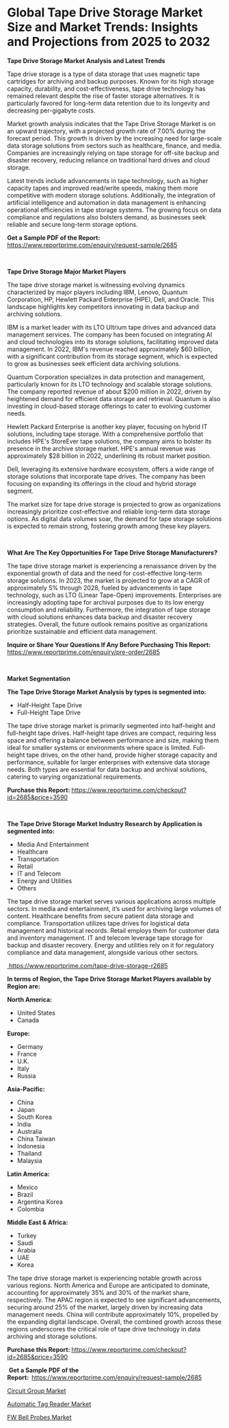 <p><h1>Global Tape Drive Storage Market Size and Market Trends: Insights and Projections from 2025 to 2032</h1></p><p><strong>Tape Drive Storage Market Analysis and Latest Trends</strong></p>
<p><p>Tape drive storage is a type of data storage that uses magnetic tape cartridges for archiving and backup purposes. Known for its high storage capacity, durability, and cost-effectiveness, tape drive technology has remained relevant despite the rise of faster storage alternatives. It is particularly favored for long-term data retention due to its longevity and decreasing per-gigabyte costs.</p><p>Market growth analysis indicates that the Tape Drive Storage Market is on an upward trajectory, with a projected growth rate of 7.00% during the forecast period. This growth is driven by the increasing need for large-scale data storage solutions from sectors such as healthcare, finance, and media. Companies are increasingly relying on tape storage for off-site backup and disaster recovery, reducing reliance on traditional hard drives and cloud storage.</p><p>Latest trends include advancements in tape technology, such as higher capacity tapes and improved read/write speeds, making them more competitive with modern storage solutions. Additionally, the integration of artificial intelligence and automation in data management is enhancing operational efficiencies in tape storage systems. The growing focus on data compliance and regulations also bolsters demand, as businesses seek reliable and secure long-term storage options.</p></p>
<p><strong>Get a Sample PDF of the Report:&nbsp;</strong> <a href="https://www.reportprime.com/enquiry/request-sample/2685?utm_campaign=2133&utm_medium=2&utm_source=Github&utm_content=ia&utm_term=18032025&utm_id=tape-drive-storage">https://www.reportprime.com/enquiry/request-sample/2685</a></p>
<p>&nbsp;</p>
<p><strong>Tape Drive Storage Major Market Players</strong></p>
<p><p>The tape drive storage market is witnessing evolving dynamics characterized by major players including IBM, Lenovo, Quantum Corporation, HP, Hewlett Packard Enterprise (HPE), Dell, and Oracle. This landscape highlights key competitors innovating in data backup and archiving solutions.</p><p>IBM is a market leader with its LTO Ultrium tape drives and advanced data management services. The company has been focused on integrating AI and cloud technologies into its storage solutions, facilitating improved data management. In 2022, IBM's revenue reached approximately $60 billion, with a significant contribution from its storage segment, which is expected to grow as businesses seek efficient data archiving solutions.</p><p>Quantum Corporation specializes in data protection and management, particularly known for its LTO technology and scalable storage solutions. The company reported revenue of about $200 million in 2022, driven by heightened demand for efficient data storage and retrieval. Quantum is also investing in cloud-based storage offerings to cater to evolving customer needs.</p><p>Hewlett Packard Enterprise is another key player, focusing on hybrid IT solutions, including tape storage. With a comprehensive portfolio that includes HPE's StoreEver tape solutions, the company aims to bolster its presence in the archive storage market. HPE's annual revenue was approximately $28 billion in 2022, underlining its robust market position.</p><p>Dell, leveraging its extensive hardware ecosystem, offers a wide range of storage solutions that incorporate tape drives. The company has been focusing on expanding its offerings in the cloud and hybrid storage segment. </p><p>The market size for tape drive storage is projected to grow as organizations increasingly prioritize cost-effective and reliable long-term data storage options. As digital data volumes soar, the demand for tape storage solutions is expected to remain strong, fostering growth among these key players.</p></p>
<p>&nbsp;</p>
<p><strong>What Are The Key Opportunities For Tape Drive Storage Manufacturers?</strong></p>
<p><p>The tape drive storage market is experiencing a renaissance driven by the exponential growth of data and the need for cost-effective long-term storage solutions. In 2023, the market is projected to grow at a CAGR of approximately 5% through 2028, fueled by advancements in tape technology, such as LTO (Linear Tape-Open) improvements. Enterprises are increasingly adopting tape for archival purposes due to its low energy consumption and reliability. Furthermore, the integration of tape storage with cloud solutions enhances data backup and disaster recovery strategies. Overall, the future outlook remains positive as organizations prioritize sustainable and efficient data management.</p></p>
<p><strong>Inquire or Share Your Questions If Any Before Purchasing This Report:</strong> <a href="https://www.reportprime.com/enquiry/pre-order/2685?utm_campaign=2133&utm_medium=2&utm_source=Github&utm_content=ia&utm_term=18032025&utm_id=tape-drive-storage">https://www.reportprime.com/enquiry/pre-order/2685</a></p>
<p>&nbsp;</p>
<p><strong>Market Segmentation</strong></p>
<p><strong>The Tape Drive Storage Market Analysis by types is segmented into:</strong></p>
<p><ul><li>Half-Height Tape Drive</li><li>Full-Height Tape Drive</li></ul></p>
<p><p>The tape drive storage market is primarily segmented into half-height and full-height tape drives. Half-height tape drives are compact, requiring less space and offering a balance between performance and size, making them ideal for smaller systems or environments where space is limited. Full-height tape drives, on the other hand, provide higher storage capacity and performance, suitable for larger enterprises with extensive data storage needs. Both types are essential for data backup and archival solutions, catering to varying organizational requirements.</p></p>
<p><strong>Purchase this Report:&nbsp;</strong><a href="https://www.reportprime.com/checkout?id=2685&price=3590&utm_campaign=2133&utm_medium=2&utm_source=Github&utm_content=ia&utm_term=18032025&utm_id=tape-drive-storage">https://www.reportprime.com/checkout?id=2685&price=3590</a></p>
<p>&nbsp;</p>
<p><strong>The Tape Drive Storage Market Industry Research by Application is segmented into:</strong></p>
<p><ul><li>Media And Entertainment</li><li>Healthcare</li><li>Transportation</li><li>Retail</li><li>IT and Telecom</li><li>Energy and Utilities</li><li>Others</li></ul></p>
<p><p>The tape drive storage market serves various applications across multiple sectors. In media and entertainment, it’s used for archiving large volumes of content. Healthcare benefits from secure patient data storage and compliance. Transportation utilizes tape drives for logistical data management and historical records. Retail employs them for customer data and inventory management. IT and telecom leverage tape storage for backup and disaster recovery. Energy and utilities rely on it for regulatory compliance and data management, alongside various other sectors.</p></p>
<p><a href="https://www.reportprime.com/tape-drive-storage-r2685?utm_campaign=2133&utm_medium=2&utm_source=Github&utm_content=ia&utm_term=18032025&utm_id=tape-drive-storage">&nbsp;https://www.reportprime.com/tape-drive-storage-r2685</a></p>
<p><strong>In terms of Region, the Tape Drive Storage Market Players available by Region are:</strong></p>
<p>
    <p> <strong> North America: </strong>
        <ul>
            <li>United States</li>
            <li>Canada</li>
        </ul>
        </p> 
    <p> <strong> Europe: </strong>
        <ul>
            <li>Germany</li>
            <li>France</li>
            <li>U.K.</li>
            <li>Italy</li>
            <li>Russia</li>
        </ul>
        </p> 
    <p> <strong> Asia-Pacific: </strong>
        <ul>
            <li>China</li>
            <li>Japan</li>
            <li>South Korea</li>
            <li>India</li>
            <li>Australia</li>
            <li>China Taiwan</li>
            <li>Indonesia</li>
            <li>Thailand</li>
            <li>Malaysia</li>
        </ul>
        </p> 
    <p> <strong> Latin America: </strong>
        <ul>
            <li>Mexico</li>
            <li>Brazil</li>
            <li>Argentina Korea</li>
            <li>Colombia</li>
        </ul>
        </p> 
    <p> <strong> Middle East & Africa: </strong>
        <ul>
            <li>Turkey</li>
            <li>Saudi</li>
            <li>Arabia</li>
            <li>UAE</li>
            <li>Korea</li>
        </ul>
    </p>
    </p>
<p><p>The tape drive storage market is experiencing notable growth across various regions. North America and Europe are anticipated to dominate, accounting for approximately 35% and 30% of the market share, respectively. The APAC region is expected to see significant advancements, securing around 25% of the market, largely driven by increasing data management needs. China will contribute approximately 10%, propelled by the expanding digital landscape. Overall, the combined growth across these regions underscores the critical role of tape drive technology in data archiving and storage solutions.</p></p>
<p><strong>Purchase this Report: </strong><a href="https://www.reportprime.com/checkout?id=2685&price=3590&utm_campaign=2133&utm_medium=2&utm_source=Github&utm_content=ia&utm_term=18032025&utm_id=tape-drive-storage">https://www.reportprime.com/checkout?id=2685&price=3590</a></p>
<p>&nbsp;<strong>Get a Sample PDF of the Report:&nbsp;&nbsp;</strong><a href="https://www.reportprime.com/enquiry/request-sample/2685?utm_campaign=2133&utm_medium=2&utm_source=Github&utm_content=ia&utm_term=18032025&utm_id=tape-drive-storage">https://www.reportprime.com/enquiry/request-sample/2685</a></p>
<p><strong></strong></p>
<p><p><a href="https://github.com/lonanweaseh4/Market-Research-Report-List-1/blob/main/circuit-group-market.md?utm_campaign=2133&utm_medium=2&utm_source=Github&utm_content=ia&utm_term=18032025&utm_id=tape-drive-storage">Circuit Group Market</a></p><p><a href="https://github.com/negrocybul4w/Market-Research-Report-List-1/blob/main/automatic-tag-reader-market.md?utm_campaign=2133&utm_medium=2&utm_source=Github&utm_content=ia&utm_term=18032025&utm_id=tape-drive-storage">Automatic Tag Reader Market</a></p><p><a href="https://github.com/biandnikelrs/Market-Research-Report-List-1/blob/main/fw-bell-probes-market.md?utm_campaign=2133&utm_medium=2&utm_source=Github&utm_content=ia&utm_term=18032025&utm_id=tape-drive-storage">FW Bell Probes Market</a></p></p>